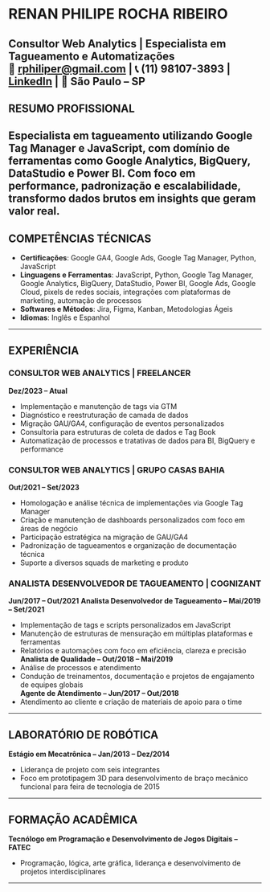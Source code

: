 # **RENAN PHILIPE ROCHA RIBEIRO**  
**Consultor Web Analytics | Especialista em Tagueamento e Automatizações**  
📧 rphiliper@gmail.com | 📞 (11) 98107-3893 | [LinkedIn](https://www.linkedin.com/in/renanph) | 📍 São Paulo – SP  
---
## **RESUMO PROFISSIONAL**
Especialista em tagueamento utilizando Google Tag Manager e JavaScript, com domínio de ferramentas como Google Analytics, BigQuery, DataStudio e Power BI. Com foco em performance, padronização e escalabilidade, transformo dados brutos em insights que geram valor real.
---
## **COMPETÊNCIAS TÉCNICAS**
- **Certificações**: Google GA4, Google Ads, Google Tag Manager, Python, JavaScript  
- **Linguagens e Ferramentas**: JavaScript, Python, Google Tag Manager, Google Analytics, BigQuery, DataStudio, Power BI, Google Ads, Google Cloud, pixels de redes sociais, integrações com plataformas de marketing, automação de processos  
- **Softwares e Métodos**: Jira, Figma, Kanban, Metodologias Ágeis  
- **Idiomas**: Inglês e Espanhol  
---
## **EXPERIÊNCIA**
### **CONSULTOR WEB ANALYTICS | FREELANCER**  
**Dez/2023 – Atual**  
- Implementação e manutenção de tags via GTM  
- Diagnóstico e reestruturação de camada de dados  
- Migração GAU/GA4, configuração de eventos personalizados  
- Consultoria para estruturas de coleta de dados e Tag Book  
- Automatização de processos e tratativas de dados para BI, BigQuery e performance  
### **CONSULTOR WEB ANALYTICS | GRUPO CASAS BAHIA**  
**Out/2021 – Set/2023**  
- Homologação e análise técnica de implementações via Google Tag Manager  
- Criação e manutenção de dashboards personalizados com foco em áreas de negócio  
- Participação estratégica na migração de GAU/GA4  
- Padronização de tagueamentos e organização de documentação técnica  
- Suporte a diversos squads de marketing e produto  
### **ANALISTA DESENVOLVEDOR DE TAGUEAMENTO | COGNIZANT**  
**Jun/2017 – Out/2021**
**Analista Desenvolvedor de Tagueamento – Mai/2019 – Set/2021**  
- Implementação de tags e scripts personalizados em JavaScript  
- Manutenção de estruturas de mensuração em múltiplas plataformas e ferramentas  
- Relatórios e automações com foco em eficiência, clareza e precisão  
**Analista de Qualidade – Out/2018 – Mai/2019**  
- Análise de processos e atendimento  
- Condução de treinamentos, documentação e projetos de engajamento de equipes globais  
**Agente de Atendimento – Jun/2017 – Out/2018**  
- Atendimento ao cliente e criação de materiais de apoio para o time  
---
## **LABORATÓRIO DE ROBÓTICA**
**Estágio em Mecatrônica – Jan/2013 – Dez/2014**  
- Liderança de projeto com seis integrantes  
- Foco em prototipagem 3D para desenvolvimento de braço mecânico funcional para feira de tecnologia de 2015  
---
## **FORMAÇÃO ACADÊMICA**
**Tecnólogo em Programação e Desenvolvimento de Jogos Digitais – FATEC**  
- Programação, lógica, arte gráfica, liderança e desenvolvimento de projetos interdisciplinares  
---
